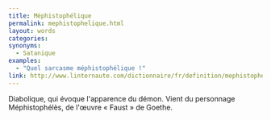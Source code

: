 ```yaml
---
title: Méphistophélique
permalink: mephistophelique.html
layout: words
categories:
synonyms:
  - Satanique
examples:
  - "Quel sarcasme méphistophélique !"
link: http://www.linternaute.com/dictionnaire/fr/definition/mephistophelique/
---
```


Diabolique, qui évoque l'apparence du démon. Vient du personnage Méphistophélès, de l'œuvre « Faust » de Goethe.

